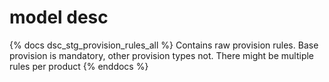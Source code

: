 # model desc

{% docs dsc_stg_provision_rules_all %}
Contains raw provision rules.
Base provision is mandatory, other provision types not.
There might be multiple rules per product
{% enddocs %}
